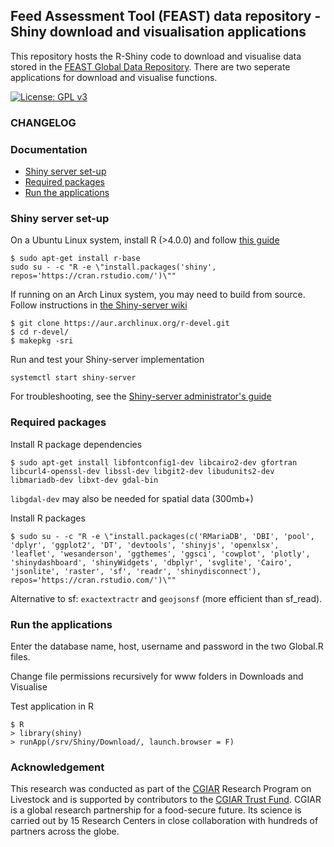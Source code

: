 Feed Assessment Tool (FEAST) data repository - Shiny download and visualisation applications
------------
This repository hosts the R-Shiny code to download and visualise data stored in the [FEAST Global Data Repository](https://feastdata.ilri.org/).
There are two seperate applications for download and visualise functions.

[![License: GPL v3](https://img.shields.io/badge/License-GPLv3-blue.svg)](https://www.gnu.org/licenses/gpl-3.0)



### CHANGELOG


### Documentation

* [Shiny server set-up](#shiny-server-set-up)
* [Required packages](#required-packages)
* [Run the applications](#run-the-applications)


### Shiny server set-up
On a Ubuntu Linux system, install R (>4.0.0) and follow [this guide](https://rstudio.com/products/shiny/download-server/ubuntu/)
```
$ sudo apt-get install r-base
sudo su - -c "R -e \"install.packages('shiny', repos='https://cran.rstudio.com/')\""
```



If running on an Arch Linux system, you may need to build from source.
Follow instructions in [the Shiny-server wiki](https://github.com/rstudio/shiny-server/wiki/Building-Shiny-Server-from-Source)
```
$ git clone https://aur.archlinux.org/r-devel.git
$ cd r-devel/
$ makepkg -sri
```

Run and test your Shiny-server implementation
```
systemctl start shiny-server
```

For troubleshooting, see the [Shiny-server administrator's guide](https://docs.rstudio.com/shiny-server/)

### Required packages
Install R package dependencies
```
$ sudo apt-get install libfontconfig1-dev libcairo2-dev gfortran libcurl4-openssl-dev libssl-dev libgit2-dev libudunits2-dev libmariadb-dev libxt-dev gdal-bin  

```

`libgdal-dev` may also be needed for spatial data (300mb+)

Install R packages
```
$ sudo su - -c "R -e \"install.packages(c('RMariaDB', 'DBI', 'pool', 'dplyr', 'ggplot2', 'DT', 'devtools', 'shinyjs', 'openxlsx', 'leaflet', 'wesanderson', 'ggthemes', 'ggsci', 'cowplot', 'plotly', 'shinydashboard', 'shinyWidgets', 'dbplyr', 'svglite', 'Cairo', 'jsonlite', 'raster', 'sf', 'readr', 'shinydisconnect'), repos='https://cran.rstudio.com/')\""
```
Alternative to sf: `exactextractr` and `geojsonsf` (more efficient than sf_read). 


### Run the applications
Enter the database name, host, username and password in the two Global.R files.

Change file permissions recursively for www folders in Downloads and Visualise

Test application in R 
```
$ R
> library(shiny)
> runApp(/srv/Shiny/Download/, launch.browser = F)
```

### Acknowledgement

This research was conducted as part of the [CGIAR](https://www.cgiar.org/) Research Program on Livestock and is supported by contributors to the [CGIAR Trust Fund](https://www.cgiar.org/funders/). CGIAR is a global research partnership for a food-secure future. Its science is carried out by 15 Research Centers in close collaboration with hundreds of partners across the globe.
